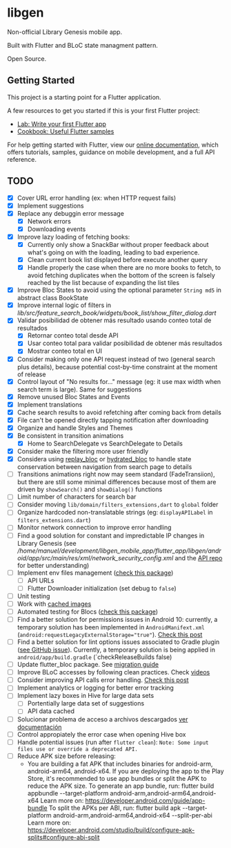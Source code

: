 # libgen

Non-official Library Genesis mobile app.

Built with Flutter and BLoC state managment pattern.

Open Source.

## Getting Started

This project is a starting point for a Flutter application.

A few resources to get you started if this is your first Flutter project:

- [Lab: Write your first Flutter app](https://flutter.dev/docs/get-started/codelab)
- [Cookbook: Useful Flutter samples](https://flutter.dev/docs/cookbook)

For help getting started with Flutter, view our
[online documentation](https://flutter.dev/docs), which offers tutorials,
samples, guidance on mobile development, and a full API reference.


## TODO

- [x] Cover URL error handling (ex: when HTTP request fails)
- [x] Implement suggestions
- [x] Replace any debuggin error message
  - [x] Network errors
  - [x] Downloading events
- [x] Improve lazy loading of fetching books:
  - [x] Currently only show a SnackBar without proper feedback about what's going on with the loading, leading to bad experience.
  - [x] Clean current book list displayed before execute another query
  - [x] Handle properly the case when there are no more books to fetch, to avoid fetching duplicates when the bottom of the screen is falsely reached by the list because of expanding the list tiles
- [x] Improve Bloc States to avoid using the optional parameter `String md5` in abstract class BookState
- [x] Improve internal logic of filters in *lib/src/feature_search_book/widgets/book_list/show_filter_dialog.dart*
- [x] Validar posibilidad de obtener más resultado usando conteo total de resultados
  - [x] Retornar conteo total desde API
  - [x] Usar conteo total para validar posibilidad de obtener más resultados
  - [x] Mostrar conteo total en UI
- [x] Consider making only one API request instead of two (general search plus details), because potential cost-by-time constraint at the moment of release
- [x] Control layout of "No results for..." message (eg: it use max width when search term is large). Same for suggestions
- [x] Remove unused Bloc States and Events
- [x] Implement translations
- [x] Cache search results to avoid refetching after coming back from details
- [x] File can't be opened directly tapping notification after downloading
- [x] Organize and handle Styles and Themes
- [x] Be consistent in transition animations
  - [x] Home to SearchDelegate vs SearchDelegate to Details
- [x] Consider make the filtering more user friendly
- [x] Considera using [replay_bloc](https://pub.dev/packages/replay_bloc) or [hydrated_bloc](https://pub.dev/packages/hydrated_bloc) to handle state conservation between navigation from search page to details
- [ ] Transitions animations right now may seem standard (FadeTransiion), but there are still some minimal differences because most of them are driven by `showSearch()` and `showDialog()` functions
- [ ] Limit number of characters for search bar
- [ ] Consider moving `lib/domain/filters_extensions,dart` to `global` folder
- [ ] Organize hardcoded non-translatable strings (eg: `displayAPILabel` in `filters_extensions.dart`)
- [ ] Monitor network connection to improve error handling
- [ ] Find a good solution for constant and impredictable IP changes in Library Genesis (see _/home/manuel/development/libgen_mobile_app/flutter_app/libgen/android/app/src/main/res/xml/network_security_config.xml_ and the [API repo](https://github.com/manuelvargastapia/libgen_api/tree/master) for better understanding)
- [ ] Implement env files management ([check this package](https://pub.dev/packages/envify))
  - [ ] API URLs
  - [ ] Flutter Downloader initialization (set debug to `false`)
- [ ] Unit testing
- [ ] Work with [cached images](https://flutter.dev/docs/cookbook/images/cached-images)
- [ ] Automated testing for Blocs ([check this package](https://pub.dev/packages/bloc_test))
- [ ] Find a better solution for permissions issues in Android 10: currently, a temporary solution has been implemented in `AndroidManifext.xml` (`android:requestLegacyExternalStorage="true"`). [Check this post](https://medium.com/@sriramaripirala/android-10-open-failed-eacces-permission-denied-da8b630a89df)
- [ ] Find a better solution for lint options issues associated to Gradle plugin ([see GitHub issue](https://github.com/flutter/flutter/issues/30598)). Currently, a temporary solution is being applied in `android/app/build.gradle` (`checkReleaseBuilds false)
- [ ] Update flutter_bloc package. See [migration guide](https://bloclibrary.dev/#/migration)
- [ ] Improve BLoC accesses by following clean practices. Check [videos](https://www.youtube.com/watch?v=w6XWjpBK4W8&list=PLptHs0ZDJKt_T-oNj_6Q98v-tBnVf-S_o)
- [ ] Consider improving API calls error handling. [Check this post](https://medium.com/solidmvp-africa/making-your-api-calls-in-flutter-the-right-way-f0a03e35b4b1)
- [ ] Implement analytics or logging for better error tracking
- [ ] Implement lazy boxes in Hive for large data sets
  - [ ] Portentially large data set of suggestions
  - [ ] API data cached
- [ ] Solucionar problema de acceso a archivos descargados [ver documentación](https://developer.android.com/about/versions/11/privacy/storage)
- [ ] Control appropiately the error case when opening Hive box
- [ ] Handle potential issues (run after `flutter clean`): `Note: Some input files use or override a deprecated API.`
- [ ] Reduce APK size before releasing:
  - You are building a fat APK that includes binaries for android-arm, android-arm64, android-x64.
If you are deploying the app to the Play Store, it's recommended to use app bundles or split the APK to reduce the APK size.
    To generate an app bundle, run:
        flutter build appbundle --target-platform android-arm,android-arm64,android-x64
        Learn more on: https://developer.android.com/guide/app-bundle
    To split the APKs per ABI, run:
        flutter build apk --target-platform android-arm,android-arm64,android-x64 --split-per-abi
        Learn more on:  https://developer.android.com/studio/build/configure-apk-splits#configure-abi-split